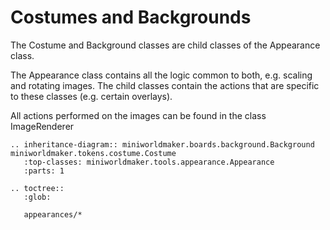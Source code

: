Costumes and Backgrounds
======

The Costume and Background classes are child classes of the Appearance class.

The Appearance class contains all the logic common to both, e.g. scaling and rotating images. The child classes contain the actions that are specific to these classes (e.g. certain overlays).

All actions performed on the images can be found in the class ImageRenderer

```eval_rst
.. inheritance-diagram:: miniworldmaker.boards.background.Background miniworldmaker.tokens.costume.Costume
   :top-classes: miniworldmaker.tools.appearance.Appearance
   :parts: 1
```

```eval_rst
.. toctree::
   :glob:
   
   appearances/*
```




